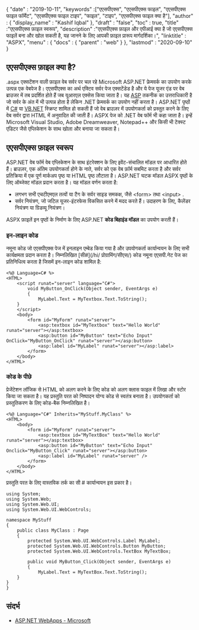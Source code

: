 {
  "date" : "2019-10-11",
  "keywords" :["एएसपीएक्स", "एएसपीएक्स फाइल", "एएसपीएक्स फाइल फॉर्मेट", "एएसपीएक्स फाइल टाइप", "फाइल", "टाइप", "एएसपीएक्स फाइल क्या है"],
  "author" : {
    "display_name" : "Kashif Iqbal"
},
  "draft" : "false",
  "toc" : true,
  "title" :"एएसपीएक्स फ़ाइल स्वरूप",
  "description" :"एएसपीएक्स फ़ाइल और एपीआई क्या है जो एएसपीएक्स फाइलें बना और खोल सकती है, यह जानने के लिए आपकी फ़ाइल प्रारूप मार्गदर्शिका।",
  "linktitle" : "ASPX",
  "menu" : {
    "docs" : {
      "parent" : "web"
}
},
  "lastmod" : "2020-09-10"
}

## एएसपीएक्स फ़ाइल क्या है?

.aspx एक्सटेंशन वाली फ़ाइल वेब सर्वर पर चल रहे Microsoft ASP.NET फ्रेमवर्क का उपयोग करके उत्पन्न एक वेबपेज है। एएसपीएक्स का अर्थ एक्टिव सर्वर पेज एक्सटेंडेड है और ये पेज यूजर एंड पर वेब ब्राउजर में तब प्रदर्शित होते हैं जब यूआरएल एक्सेस किया जाता है। यह [ASP](/hi/web/asp/) तकनीक का उत्तराधिकारी है जो सर्वर के अंत में भी उत्पन्न होता है लेकिन .NET फ्रेमवर्क का उपयोग नहीं करता है। ASP.NET पृष्ठों में [C#](/hi/programming/cs/) या [VB.NET](/hi/programming/vb/) स्क्रिप्ट शामिल हो सकती हैं जो वेब ब्राउज़र में उपयोगकर्ता को प्रस्तुत करने के लिए वेब सर्वर द्वारा HTML में अनुवादित की जाती हैं। ASPX पेज को .NET वेब फॉर्म भी कहा जाता है। इन्हें Microsoft Visual Studio, Adobe Dreamweaver, Notepad++ और किसी भी टेक्स्ट एडिटर जैसे एप्लिकेशन के साथ खोला और बनाया जा सकता है।

## एएसपीएक्स फ़ाइल स्वरूप

ASP.NET वेब फॉर्म वेब एप्लिकेशन के साथ इंटरेक्शन के लिए इवेंट-संचालित मॉडल पर आधारित होते हैं। ब्राउज़र, एक अंतिम उपयोगकर्ता होने के नाते, सर्वर को एक वेब फ़ॉर्म सबमिट करता है और सर्वर प्रतिक्रिया में एक पूर्ण मार्कअप पृष्ठ या HTML पृष्ठ लौटाता है। ASP.NET घटक मॉडल ASPX पृष्ठों के लिए ऑब्जेक्ट मॉडल प्रदान करता है। यह मॉडल वर्णन करता है:

* लगभग सभी एचटीएमएल तत्वों या टैग के सर्वर साइड समकक्ष, जैसे \<form> तथा \<input> .
* सर्वर नियंत्रण, जो जटिल यूजर-इंटरफेस विकसित करने में मदद करते हैं। उदाहरण के लिए, कैलेंडर नियंत्रण या ग्रिडव्यू नियंत्रण।

ASPX फ़ाइलें इन पृष्ठों के निर्माण के लिए ASP.NET **कोड बिहाइंड मॉडल** का उपयोग करती हैं।

### इन-लाइन कोड

नमूना कोड जो एएसपीएक्स पेज में इनलाइन एम्बेड किया गया है और उपयोगकर्ता कार्यान्वयन के लिए सभी कार्यक्षमता प्रदान करता है। निम्नलिखित [सी#](/hi/ प्रोग्रामिंग/सीएस/) कोड नमूना एएसपी.नेट पेज का प्रतिनिधित्व करता है जिसमें इन-लाइन कोड शामिल है:

```
<%@ Language=C# %>
<HTML>
    <script runat="server" language="C#">
        void MyButton_OnClick(Object sender, EventArgs e)
        {
            MyLabel.Text = MyTextbox.Text.ToString();
    }
    </script>
    <body>
        <form id="MyForm" runat="server">
            <asp:textbox id="MyTextbox" text="Hello World" runat="server"></asp:textbox>
            <asp:button id="MyButton" text="Echo Input" OnClick="MyButton_OnClick" runat="server"></asp:button>
            <asp:label id="MyLabel" runat="server"></asp:label>
        </form>
    </body>
</HTML>
```

### कोड के पीछे

प्रेजेंटेशन लॉजिक से HTML को अलग करने के लिए कोड को अलग क्लास फाइल में लिखा और स्टोर किया जा सकता है। यह प्रस्तुति परत को निष्पादन योग्य कोड से स्वतंत्र बनाता है। उपयोगकर्ता को प्रस्तुतिकरण के लिए कोड-बैक निम्नलिखित है।

```
<%@ Language="C#" Inherits="MyStuff.MyClass" %>
<HTML>
    <body>
        <form id="MyForm" runat="server">
            <asp:textbox id="MyTextBox" text="Hello World" runat="server"></asp:textbox>
            <asp:button id="MyButton" text="Echo Input" Onclick="MyButton_Click" runat="server"></asp:button>
            <asp:label id="MyLabel" runat="server" />
        </form>
    </body>
</HTML>
```

प्रस्तुति परत के लिए वास्तविक तर्क का सी # कार्यान्वयन इस प्रकार है।

```
using System;
using System.Web;
using System.Web.UI;
using System.Web.UI.WebControls;

namespace MyStuff
{
    public class MyClass : Page
    {
        protected System.Web.UI.WebControls.Label MyLabel;
        protected System.Web.UI.WebControls.Button MyButton;
        protected System.Web.UI.WebControls.TextBox MyTextBox;

        public void MyButton_Click(Object sender, EventArgs e)
        {
            MyLabel.Text = MyTextBox.Text.ToString();
    }
}
}
```

## संदर्भ

* [ASP.NET WebApps - Microsoft](https://learn.microsoft.com/en-us/troubleshoot/webapps/welcome-webapps)

